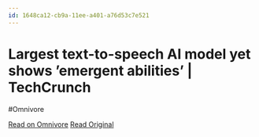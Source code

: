 ```yaml
---
id: 1648ca12-cb9a-11ee-a401-a76d53c7e521
---
```


# Largest text-to-speech AI model yet shows ’emergent abilities’ | TechCrunch
#Omnivore

[Read on Omnivore](https://omnivore.app/me/largest-text-to-speech-ai-model-yet-shows-emergent-abilities-tec-18daa306702)
[Read Original](https://techcrunch.com/2024/02/14/largest-text-to-speech-ai-model-yet-shows-emergent-abilities/)

